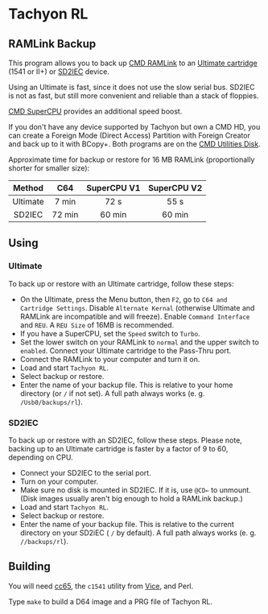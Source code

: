 # Tachyon RL
## RAMLink Backup

This program allows you to back up [CMD RAMLink](https://en.wikipedia.org/wiki/CMD_RAMLink) to an [Ultimate cartridge](https://ultimate64.com) (1541 or II+) or [SD2IEC](https://www.c64-wiki.com/wiki/SD2IEC) device. 

Using an Ultimate is fast, since it does not use the slow serial bus. SD2IEC is not as fast, but still more convenient and reliable than a stack of floppies.

[CMD SuperCPU](https://en.wikipedia.org/wiki/SuperCPU) provides an additional speed boost.

If you don't have any device supported by Tachyon but own a CMD HD, you can create a Foreign Mode (Direct Access) Partition with Foreign Creator and back up to it with BCopy+. Both programs are on the [CMD Utilities Disk](https://www.commodoreserver.com/PublicDiskDetails.asp?DID=5B0EEC90A196426FB209329067F756FD&SnapshotID=1).

Approximate time for backup or restore for 16 MB RAMLink (proportionally shorter for smaller size):

| Method | C64 | SuperCPU V1 | SuperCPU V2 |
|:-:|:-:|:-:|:-:|
| Ultimate | 7 min | 72 s | 55 s |
| SD2IEC | 72 min | 60 min | 60 min |

## Using

### Ultimate 

To back up or restore with an Ultimate cartridge, follow these steps:

- On the Ultimate, press the Menu button, then `F2`, go to `C64 and Cartridge Settings`. Disable `Alternate Kernal` (otherwise Ultimate and RAMLink are incompatible and will freeze). Enable `Command Interface` and `REU`. A `REU Size` of 16MB is recommended.
- If you have a SuperCPU, set the `Speed` switch to `Turbo`.
- Set the lower switch on your RAMLink to `normal` and the upper switch to `enabled`. Connect your Ultimate cartridge to the Pass-Thru port.
- Connect the RAMLink to your computer and turn it on.
- Load and start `Tachyon RL`.
- Select backup or restore.
- Enter the name of your backup file. This is relative to your home directory (or `/` if not set). A full path always works (e. g. `/Usb0/backups/rl`).

### SD2IEC

To back up or restore with an SD2IEC, follow these steps. Please note, backing up to an Ultimate cartridge is faster by a factor of 9 to 60, depending on CPU.

- Connect your SD2IEC to the serial port.
- Turn on your computer.
- Make sure no disk is mounted in SD2IEC. If it is, use `@CD←` to unmount. (Disk images usually aren't big enough to hold a RAMLink backup.)
- Load and start `Tachyon RL`.
- Select backup or restore.
- Enter the name of your backup file. This is relative to the current directory on your SD2iEC ( `/` by default). A full path always works (e. g. `//backups/rl`).

## Building

You will need [cc65](https://cc65.github.io), the `c1541` utility from [Vice](http://vice-emu.sourceforge.net), and Perl.

Type `make` to build a D64 image and a PRG file of Tachyon RL.
